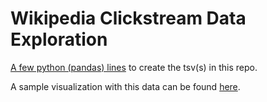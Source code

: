 # Wikipedia Clickstream Data Exploration

[A few python (pandas) lines](https://01fade.github.io/wikipedia-clickstream/clickstream_exploration.html) to create the tsv(s) in this repo.

A sample visualization with this data can be found [here](https://observablehq.com/d/5dcba11688c3fa12).

